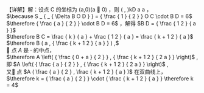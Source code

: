 【详解】解：设点 C 的坐标为 (a,0)(a  0) ，则 ( , )kD a a ，  
$\because S _ { _ { \Delta B O D } } = { \frac { 1 } { 2 } } O C \cdot B D = 6$   
$\therefore { \frac { a } { 2 } } \cdot B D = 6$ ，解得 $B D = { \frac { 1 2 } { a } }$   
$\therefore B C = \frac { k } { a } + \frac { 1 2 } { a } = \frac { k + 1 2 } { a }$   
$\therefore B ( a , { \frac { k + 1 2 } { a } } ) ,$   
 点 $A$ 是 $\cdot$ 的中点，  
$\therefore A \left( { \frac { 0 + a } { 2 } } , { \frac { k + 1 2 } { 2 a } } \right)$ , 即 $A \left( { \frac { a } { 2 } } , { \frac { k + 1 2 } { 2 a } } \right)$ ,  
又 点 $A ( \frac { a } { 2 } , \frac { k + 1 2 } { a } )$ 在双曲线上，  
$\therefore k = { \frac { a } { 2 } } \cdot { \frac { k + 1 2 } { a } } \therefore k = 4$
